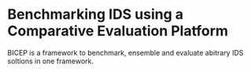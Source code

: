 # Benchmarking IDS using a Comparative Evaluation Platform
BICEP is a framework to benchmark, ensemble and evaluate abitrary IDS soltions in one framework.
